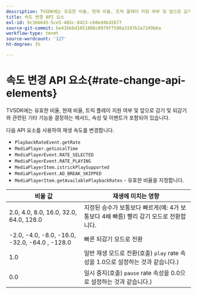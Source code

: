 ```yaml
---
description: TVSDK에는 유효한 비율, 현재 비율, 트릭 플레이 지원 여부 및 앞으로 감기 및 되감기와 관련된 기타 기능을 결정하는 메서드, 속성 및 이벤트가 포함되어 있습니다.
title: 속도 변경 API 요소
exl-id: 9c366645-5ce5-485c-8423-cb0ed4bd2677
source-git-commit: be43bbbd1051886c8979ff590a3197b2a7249b6a
workflow-type: tm+mt
source-wordcount: '127'
ht-degree: 3%

---
```


# 속도 변경 API 요소{#rate-change-api-elements}

TVSDK에는 유효한 비율, 현재 비율, 트릭 플레이 지원 여부 및 앞으로 감기 및 되감기와 관련된 기타 기능을 결정하는 메서드, 속성 및 이벤트가 포함되어 있습니다.

<!--<a id="section_36576E92DE6343AEBD0BBD662502365D"></a>-->

다음 API 요소를 사용하여 재생 속도를 변경합니다.

* `PlaybackRateEvent.getRate`
* `MediaPlayer.getLocalTime`
* `MediaPlayerEvent.RATE_SELECTED`
* `MediaPlayerEvent.RATE_PLAYING`
* `MediaPlayerItem.istrickPlaySupported`
* `MediaPlayerEvent.AD_BREAK_SKIPPED`
* `MediaPlayerItem.getAvailablePlaybackRates` - 유효한 비율을 지정합니다.

| 비율 값 | 재생에 미치는 영향 |
|---|---|
| 2.0, 4.0, 8.0, 16.0, 32.0, 64.0, 128.0 | 지정된 승수가 보통보다 빠르게(예: 4가 보통보다 4배 빠름) 빨리 감기 모드로 전환합니다. |
| -2.0, -4.0, -8.0, -16.0, -32.0, -64.0 , -128.0 | 빠른 되감기 모드로 전환 |
| 1.0 | 일반 재생 모드로 전환(호출) `play` rate 속성을 1.0으로 설정하는 것과 같습니다.) |
| 0.0 | 일시 중지(호출) `pause` rate 속성을 0.0으로 설정하는 것과 같습니다.) |
